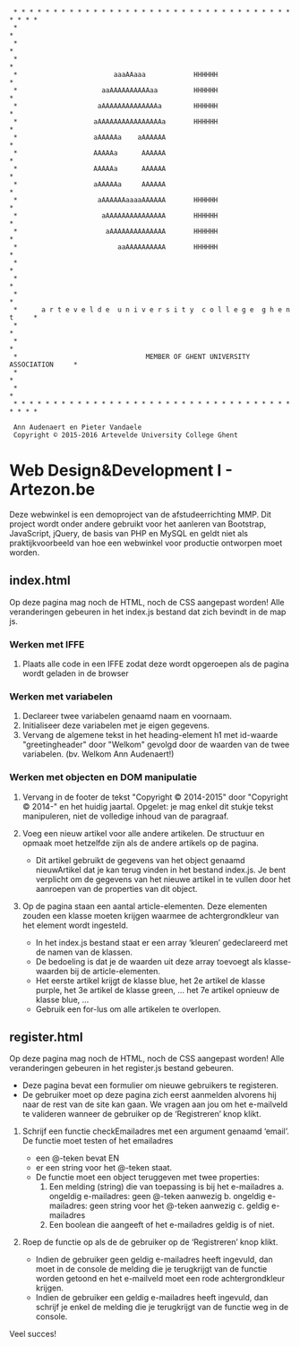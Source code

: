 	 * * * * * * * * * * * * * * * * * * * * * * * * * * * * * * * * * * * * * * *
	 *                                                                           *
	 *                                                                           *
	 *                                                                           *
	 *                        aaaAAaaa            HHHHHH                         *
	 *                     aaAAAAAAAAAAaa         HHHHHH                         *
	 *                    aAAAAAAAAAAAAAAa        HHHHHH                         *
	 *                   aAAAAAAAAAAAAAAAAa       HHHHHH                         *
	 *                   aAAAAAa    aAAAAAA                                      *
	 *                   AAAAAa      AAAAAA                                      *
	 *                   AAAAAa      AAAAAA                                      *
	 *                   aAAAAAa     AAAAAA                                      *
	 *                    aAAAAAAaaaaAAAAAA       HHHHHH                         *
	 *                     aAAAAAAAAAAAAAAA       HHHHHH                         *
	 *                      aAAAAAAAAAAAAAA       HHHHHH                         *
	 *                         aaAAAAAAAAAA       HHHHHH                         *
	 *                                                                           *
	 *                                                                           *
	 *                                                                           *
	 *      a r t e v e l d e  u n i v e r s i t y  c o l l e g e  g h e n t     *
	 *                                                                           *
	 *                                                                           *
	 *                                MEMBER OF GHENT UNIVERSITY ASSOCIATION     *
	 *                                                                           *
	 *                                                                           *
	 * * * * * * * * * * * * * * * * * * * * * * * * * * * * * * * * * * * * * * *

	 Ann Audenaert en Pieter Vandaele
	 Copyright © 2015-2016 Artevelde University College Ghent


Web Design&Development I - Artezon.be
======================================
Deze webwinkel is een demoproject van de afstudeerrichting MMP.
Dit project wordt onder andere gebruikt voor het aanleren van Bootstrap, JavaScript, jQuery, de basis van PHP en MySQL
en geldt niet als praktijkvoorbeeld van hoe een webwinkel voor productie ontworpen moet worden.


index.html
----------
Op deze pagina mag noch de HTML, noch de CSS aangepast worden! Alle veranderingen gebeuren in het index.js bestand dat zich bevindt in de map js. 

### Werken met IFFE
1. Plaats alle code in een IFFE zodat deze wordt opgeroepen als de pagina wordt geladen in de browser

### Werken met variabelen
1. Declareer twee variabelen genaamd naam en voornaam.
2. Initialiseer deze variabelen met je eigen gegevens.
3. Vervang de algemene tekst in het heading-element h1 met id-waarde "greetingheader" door "Welkom" gevolgd door de waarden van de twee variabelen. (bv. Welkom Ann Audenaert!)

### Werken met objecten en DOM manipulatie
1. Vervang in de footer de tekst "Copyright &copy; 2014-2015" door "Copyright &copy; 2014-" en het huidig jaartal. Opgelet: je mag enkel dit stukje tekst manipuleren, niet de volledige inhoud van de paragraaf.
2. Voeg een nieuw artikel voor alle andere artikelen. De structuur en opmaak moet hetzelfde zijn als de andere artikels op de pagina.
    * Dit artikel gebruikt de gegevens van het object genaamd nieuwArtikel dat je kan terug vinden in het bestand index.js. Je bent verplicht om de gegevens van het nieuwe artikel in te vullen door het aanroepen van de properties van dit object.  

3. Op de pagina staan een aantal article-elementen. Deze elementen zouden een klasse moeten krijgen waarmee de achtergrondkleur van het element wordt ingesteld. 
    * In het index.js bestand staat er een array ‘kleuren’ gedeclareerd met de namen van de klassen.
    * De bedoeling is dat je de waarden uit deze array toevoegt als klasse-waarden bij de article-elementen.
    * Het eerste artikel krijgt de klasse blue, het 2e artikel de klasse purple, het 3e artikel de klasse green, … het 7e artikel opnieuw de klasse blue, …
    * Gebruik een for-lus om alle artikelen te overlopen.

register.html
-------------
Op deze pagina mag noch de HTML, noch de CSS aangepast worden! Alle veranderingen gebeuren in het register.js bestand gebeuren. 
- Deze pagina bevat een formulier om nieuwe gebruikers te registeren. 
- De gebruiker moet op deze pagina zich eerst aanmelden alvorens hij naar de rest van de site kan gaan. We vragen aan jou om het e-mailveld te valideren wanneer de gebruiker op de ‘Registreren’ knop klikt.

1. Schrijf een functie checkEmailadres met een argument genaamd ‘email’. De functie moet testen of het emailadres 
    - een @-teken bevat EN
    - er een string voor het @-teken staat. 
    - De functie moet een object teruggeven met twee properties:
        1. Een melding (string) die van toepassing is bij het e-mailadres
            a. ongeldig e-mailadres: geen @-teken aanwezig
            b. ongeldig e-mailadres: geen string voor het @-teken aanwezig
            c. geldig e-mailadres
        2. Een boolean die aangeeft of het e-mailadres geldig is of niet. 

2. Roep de functie op als de de gebruiker op de ‘Registreren’ knop klikt.
    - Indien de gebruiker geen geldig e-mailadres heeft ingevuld, dan moet in de console de melding die je terugkrijgt van de functie worden getoond en het e-mailveld moet een rode achtergrondkleur krijgen.
    - Indien de gebruiker een geldig e-mailadres heeft ingevuld, dan schrijf je enkel de melding die je terugkrijgt van de functie weg in de console. 

Veel succes!
